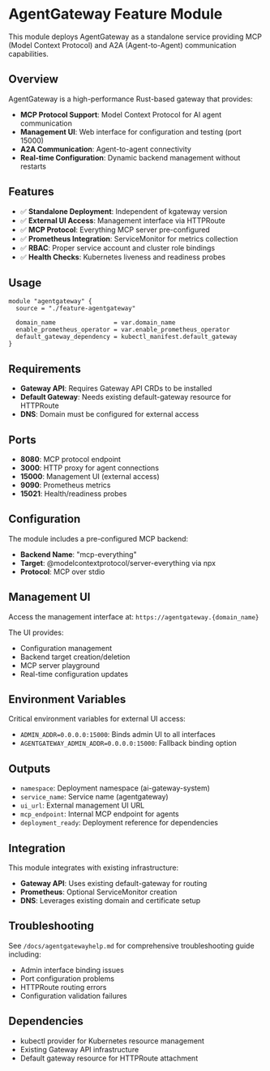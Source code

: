 # AgentGateway Feature Module

This module deploys AgentGateway as a standalone service providing MCP (Model Context Protocol) and A2A (Agent-to-Agent) communication capabilities.

## Overview

AgentGateway is a high-performance Rust-based gateway that provides:
- **MCP Protocol Support**: Model Context Protocol for AI agent communication
- **Management UI**: Web interface for configuration and testing (port 15000)
- **A2A Communication**: Agent-to-agent connectivity
- **Real-time Configuration**: Dynamic backend management without restarts

## Features

- ✅ **Standalone Deployment**: Independent of kgateway version
- ✅ **External UI Access**: Management interface via HTTPRoute
- ✅ **MCP Protocol**: Everything MCP server pre-configured
- ✅ **Prometheus Integration**: ServiceMonitor for metrics collection
- ✅ **RBAC**: Proper service account and cluster role bindings
- ✅ **Health Checks**: Kubernetes liveness and readiness probes

## Usage

```hcl
module "agentgateway" {
  source = "./feature-agentgateway"
  
  domain_name                = var.domain_name
  enable_prometheus_operator = var.enable_prometheus_operator
  default_gateway_dependency = kubectl_manifest.default_gateway
}
```

## Requirements

- **Gateway API**: Requires Gateway API CRDs to be installed
- **Default Gateway**: Needs existing default-gateway resource for HTTPRoute
- **DNS**: Domain must be configured for external access

## Ports

- **8080**: MCP protocol endpoint
- **3000**: HTTP proxy for agent connections  
- **15000**: Management UI (external access)
- **9090**: Prometheus metrics
- **15021**: Health/readiness probes

## Configuration

The module includes a pre-configured MCP backend:
- **Backend Name**: "mcp-everything"
- **Target**: @modelcontextprotocol/server-everything via npx
- **Protocol**: MCP over stdio

## Management UI

Access the management interface at: `https://agentgateway.{domain_name}`

The UI provides:
- Configuration management
- Backend target creation/deletion
- MCP server playground
- Real-time configuration updates

## Environment Variables

Critical environment variables for external UI access:
- `ADMIN_ADDR=0.0.0.0:15000`: Binds admin UI to all interfaces
- `AGENTGATEWAY_ADMIN_ADDR=0.0.0.0:15000`: Fallback binding option

## Outputs

- `namespace`: Deployment namespace (ai-gateway-system)
- `service_name`: Service name (agentgateway)
- `ui_url`: External management UI URL
- `mcp_endpoint`: Internal MCP endpoint for agents
- `deployment_ready`: Deployment reference for dependencies

## Integration

This module integrates with existing infrastructure:
- **Gateway API**: Uses existing default-gateway for routing
- **Prometheus**: Optional ServiceMonitor creation
- **DNS**: Leverages existing domain and certificate setup

## Troubleshooting

See `/docs/agentgatewayhelp.md` for comprehensive troubleshooting guide including:
- Admin interface binding issues
- Port configuration problems
- HTTPRoute routing errors
- Configuration validation failures

## Dependencies

- kubectl provider for Kubernetes resource management
- Existing Gateway API infrastructure
- Default gateway resource for HTTPRoute attachment